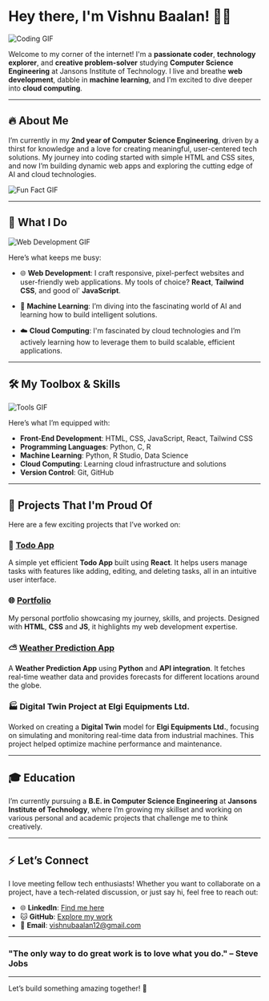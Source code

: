 # Hey there, I'm Vishnu Baalan! 👋🚀

![Coding GIF](https://media.giphy.com/media/du3J3cXyzhj75IOgvA/giphy.gif)

Welcome to my corner of the internet! I'm a **passionate coder**, **technology explorer**, and **creative problem-solver** studying **Computer Science Engineering** at Jansons Institute of Technology. I live and breathe **web development**, dabble in **machine learning**, and I’m excited to dive deeper into **cloud computing**.

---

## 🔥 About Me

I’m currently in my **2nd year of Computer Science Engineering**, driven by a thirst for knowledge and a love for creating meaningful, user-centered tech solutions. My journey into coding started with simple HTML and CSS sites, and now I’m building dynamic web apps and exploring the cutting edge of AI and cloud technologies.

![Fun Fact GIF](https://media.giphy.com/media/13HgwGsXF0aiGY/giphy.gif)

---

## 💼 What I Do

![Web Development GIF](https://media.giphy.com/media/l0MYt5jPR6QX5pnqM/giphy.gif)

Here’s what keeps me busy:

- 🌐 **Web Development**: I craft responsive, pixel-perfect websites and user-friendly web applications. My tools of choice? **React**, **Tailwind CSS**, and good ol' **JavaScript**.
  
- 🧠 **Machine Learning**: I’m diving into the fascinating world of AI and learning how to build intelligent solutions.

- ☁️ **Cloud Computing**: I'm fascinated by cloud technologies and I’m actively learning how to leverage them to build scalable, efficient applications.

---

## 🛠️ My Toolbox & Skills

![Tools GIF](https://media.giphy.com/media/fwbzI2kV3Qrlpkh59e/giphy.gif)

Here’s what I’m equipped with:

- **Front-End Development**: HTML, CSS, JavaScript, React, Tailwind CSS
- **Programming Languages**: Python, C, R
- **Machine Learning**: Python, R Studio, Data Science
- **Cloud Computing**: Learning cloud infrastructure and solutions
- **Version Control**: Git, GitHub

---

## 🚀 Projects That I'm Proud Of

Here are a few exciting projects that I’ve worked on:

### 📝 [Todo App](https://github.com/vishnubaalan/todo-app)


A simple yet efficient **Todo App** built using **React**. It helps users manage tasks with features like adding, editing, and deleting tasks, all in an intuitive user interface.

### 🌐 [Portfolio](https://github.com/vishnubaalan/portfolio)



My personal portfolio showcasing my journey, skills, and projects. Designed with **HTML**, **CSS** and **JS**, it highlights my web development expertise.

### ⛅ [Weather Prediction App](https://github.com/vishnubaalan/weather-app)

A **Weather Prediction App** using **Python** and **API integration**. It fetches real-time weather data and provides forecasts for different locations around the globe.

### 🏭 **Digital Twin Project at Elgi Equipments Ltd.**

Worked on creating a **Digital Twin** model for **Elgi Equipments Ltd.**, focusing on simulating and monitoring real-time data from industrial machines. This project helped optimize machine performance and maintenance.

---

## 🎓 Education

I’m currently pursuing a **B.E. in Computer Science Engineering** at **Jansons Institute of Technology**, where I’m growing my skillset and working on various personal and academic projects that challenge me to think creatively.

---

## ⚡ Let’s Connect

I love meeting fellow tech enthusiasts! Whether you want to collaborate on a project, have a tech-related discussion, or just say hi, feel free to reach out:

- 🌐 **LinkedIn**: [Find me here](https://www.linkedin.com/in/vishnu-baalan)
- 🐱 **GitHub**: [Explore my work](https://github.com/vishnubaalan)
- 📧 **Email**: vishnubaalan12@gmail.com

---

### "The only way to do great work is to love what you do." – Steve Jobs
---

Let’s build something amazing together! 🌟
